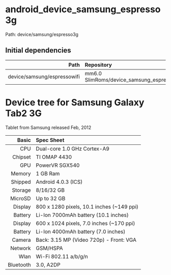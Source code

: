# android_device_samsung_espresso3g

Path:   device/samsung/espresso3g


Initial dependencies
--------------------

Path                              | Repository
---------------------------------:|:-------------------------------------
device/samsung/espressowifi       | mm6.0  SlimRoms/device_samsung_espressowifi


Device tree for Samsung Galaxy Tab2 3G
======================================

Tablet from Samsung released Feb, 2012

Basic     | Spec Sheet
---------:|:-------------------------------
CPU       | Dual-core 1.0 GHz Cortex-A9
Chipset   | TI OMAP 4430
GPU       | PowerVR SGX540
Memory    | 1 GB Ram
Shipped   | Android 4.0.3 (ICS)
Storage   | 8/16/32 GB
MicroSD   | Up to 32 GB
Display   | 800 x 1280 pixels, 10.1 inches (~149 ppi)
Battery   | Li-Ion 7000mAh battery (10.1 inches)
Display   | 600 x 1024 pixels, 7.0 inches (~170 ppi)
Battery   | Li-Ion 4000mAh battery (7.0 inches)
Camera    | Back: 3.15 MP (Video 720p) - Front: VGA
Network   | GSM/HSPA
Wlan      | Wi-Fi 802.11 a/b/g/n
Bluetooth | 3.0, A2DP
